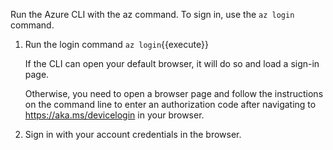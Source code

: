 
Run the Azure CLI with the az command. To sign in, use the `az login` command.

1. Run the login command `az login`{{execute}} 

    If the CLI can open your default browser, it will do so and load a sign-in page.

    Otherwise, you need to open a browser page and follow the instructions on the command line to enter an authorization code after navigating to https://aka.ms/devicelogin in your browser.

2. Sign in with your account credentials in the browser.